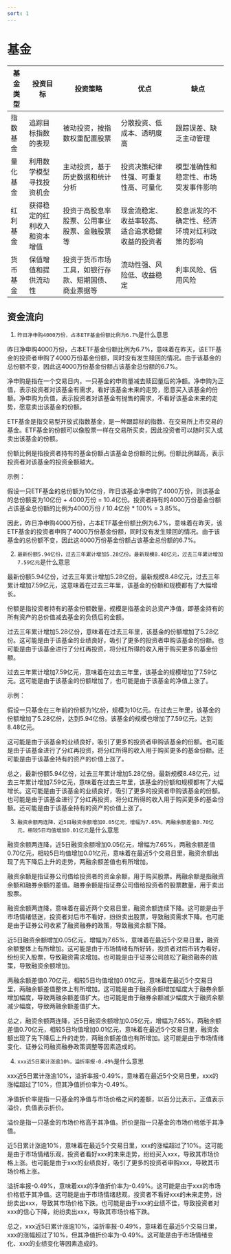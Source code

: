 ```yaml
---
sort: 1
---
```


# 基金


| 基金类型 | 投资目标 | 投资策略 | 优点 | 缺点 |
|---|---|---|---|---|
| 指数基金 | 追踪目标指数的表现 | 被动投资，按指数权重配置股票 | 分散投资、低成本、透明度高 | 跟踪误差、缺乏主动管理 |
| 量化基金 | 利用数学模型寻找投资机会 | 主动投资，基于历史数据和统计分析 | 投资决策纪律性强、可重复性高、可量化 | 模型准确性和稳定性、市场突发事件影响 |
| 红利基金 | 获得稳定的红利收入和资本增值 | 投资于高股息率股票、公用事业股票、金融股票等 | 现金流稳定、收益率较高、适合追求稳健收益的投资者 | 股息派发的不确定性、经济环境对红利政策的影响 |
| 货币基金 | 保值增值和提供流动性 | 投资于货币市场工具，如银行存款、短期国债、商业票据等 | 流动性强、风险低、收益稳定 | 利率风险、信用风险 |


## 资金流向

1. `昨日净申购4000万份，占本ETF基金份额比例为6.7%`是什么意思

昨日净申购4000万份，占本ETF基金份额比例为6.7%，意味着在昨天，该ETF基金的投资者申购了4000万份基金份额，同时没有发生赎回的情况。由于该基金的总份额不变，因此这4000万份基金份额占该基金总份额的6.7%。

净申购是指在一个交易日内，一只基金的申购量减去赎回量后的净额。净申购为正值，表示投资者对该基金有需求，看好该基金未来的走势，愿意买入该基金的份额。净申购为负值，表示投资者对该基金有抛售的需求，不看好该基金未来的走势，愿意卖出该基金的份额。

ETF基金是指交易型开放式指数基金，是一种跟踪标的指数、在交易所上市交易的基金。ETF基金的份额可以像股票一样在交易所买卖，因此投资者可以随时买入或卖出该基金的份额。

份额比例是指投资者持有的基金份额占该基金总份额的比例。份额比例越高，表示投资者对该基金的投资金额越大。

示例：

假设一只ETF基金的总份额为10亿份，昨日该基金净申购了4000万份，则该基金的总份额变为10亿份 + 4000万份 = 10.4亿份。投资者持有的4000万份基金份额占该基金总份额的比例为4000万份 / 10.4亿份 * 100% = 3.85%。

因此，昨日净申购4000万份，占本ETF基金份额比例为6.7%，意味着在昨天，该ETF基金的投资者申购了4000万份基金份额，同时没有发生赎回的情况。由于该基金的总份额不变，因此这4000万份基金份额占该基金总份额的6.7%。


2. `最新份额5.94亿份，过去三年累计增加5.28亿份。最新规模8.48亿元，过去三年累计增加7.59亿元`是什么意思

最新份额5.94亿份，过去三年累计增加5.28亿份。最新规模8.48亿元，过去三年累计增加7.59亿元，这意味着在过去三年里，该基金的份额和规模都有了大幅增长。

份额是指投资者持有的基金份额数量。规模是指基金的总资产净值，即基金持有的所有资产的总价值减去基金的负债后的金额。

过去三年累计增加5.28亿份，意味着在过去三年里，该基金的份额增加了5.28亿份。这可能是由于该基金的业绩良好，吸引了更多的投资者申购该基金的份额。也可能是由于该基金进行了分红再投资，将分红所得的收入用于购买更多的基金份额。

过去三年累计增加7.59亿元，意味着在过去三年里，该基金的规模增加了7.59亿元。这可能是由于该基金的份额增加了，也可能是由于该基金的净值上涨了。

示例：

假设一只基金在三年前的份额为1亿份，规模为10亿元。在过去三年里，该基金的份额增加了5.28亿份，达到5.94亿份。该基金的规模也增加了7.59亿元，达到8.48亿元。

这可能是由于该基金的业绩良好，吸引了更多的投资者申购该基金的份额。也可能是由于该基金进行了分红再投资，将分红所得的收入用于购买更多的基金份额。还可能是由于该基金持有的资产的价值上涨了。

总之，最新份额5.94亿份，过去三年累计增加5.28亿份。最新规模8.48亿元，过去三年累计增加7.59亿元，意味着在过去三年里，该基金的份额和规模都有了大幅增长。这可能是由于该基金的业绩良好，吸引了更多的投资者申购该基金的份额。也可能是由于该基金进行了分红再投资，将分红所得的收入用于购买更多的基金份额。还可能是由于该基金持有的资产的价值上涨了。


3. `融资余额两连降，近5日融资余额增加0.05亿元，增幅为7.65%，两融余额差值0.70亿元，相较5日均值增加0.01亿元`是什么意思

融资余额两连降，近5日融资余额增加0.05亿元，增幅为7.65%，两融余额差值0.70亿元，相较5日均值增加0.01亿元，意味着在最近5个交易日里，融资余额出现了先下降后上升的走势，两融余额差值也有所增加。

融资余额是指证券公司借给投资者的资金余额，用于购买股票。两融余额是指融资余额和融券余额的差值。融券余额是指证券公司借给投资者的股票数量，用于卖出股票。

融资余额两连降，意味着在最近两个交易日里，融资余额连续下降。这可能是由于市场情绪低迷，投资者对后市不看好，纷纷卖出股票，导致融资需求下降。也可能是由于证券公司收紧了融资融券的政策，导致融资余额下降。

近5日融资余额增加0.05亿元，增幅为7.65%，意味着在最近5个交易日里，融资余额整体上有所增加。这可能是由于市场情绪有所好转，投资者对后市转为看好，纷纷买入股票，导致融资需求增加。也可能是由于证券公司放松了融资融券的政策，导致融资余额增加。

两融余额差值0.70亿元，相较5日均值增加0.01亿元，意味着在最近5个交易日里，两融余额差值整体上有所增加。这可能是由于融资余额增加幅度大于融券余额增加幅度，导致两融余额差值扩大。也可能是由于融券余额减少幅度大于融资余额减少幅度，导致两融余额差值扩大。

总之，融资余额两连降，近5日融资余额增加0.05亿元，增幅为7.65%，两融余额差值0.70亿元，相较5日均值增加0.01亿元，意味着在最近5个交易日里，融资余额出现了先下降后上升的走势，两融余额差值也有所增加。这可能是由于市场情绪变化、证券公司融资融券政策调整等因素造成的。

4. `xxx近5日累计涨逾10%，溢折率报-0.49%`是什么意思

xxx近5日累计涨逾10%，溢折率报-0.49%，意味着在最近5个交易日里，xxx的涨幅超过了10%，但其净值折价率为-0.49%。

净值折价率是指一只基金的净值与市场价格之间的差额，以百分比表示。正值表示溢价，负值表示折价。

溢价是指一只基金的市场价格高于其净值。折价是指一只基金的市场价格低于其净值。

近5日累计涨逾10%，意味着在最近5个交易日里，xxx的涨幅超过了10%。这可能是由于市场情绪乐观，投资者看好xxx的未来走势，纷纷买入xxx，导致其市场价格上涨。也可能是由于xxx的业绩良好，吸引了更多的投资者申购xxx，导致其市场价格上涨。

溢折率报-0.49%，意味着xxx的净值折价率为-0.49%。这可能是由于xxx的市场价格低于其净值。这可能是由于市场情绪悲观，投资者不看好xxx的未来走势，纷纷卖出xxx，导致其市场价格下跌。也可能是由于xxx的业绩不佳，导致投资者对xxx的信心下降，纷纷卖出xxx，导致其市场价格下跌。

总之，xxx近5日累计涨逾10%，溢折率报-0.49%，意味着在最近5个交易日里，xxx的涨幅超过了10%，但其净值折价率为-0.49%。这可能是由于市场情绪变化、xxx的业绩变化等因素造成的。

